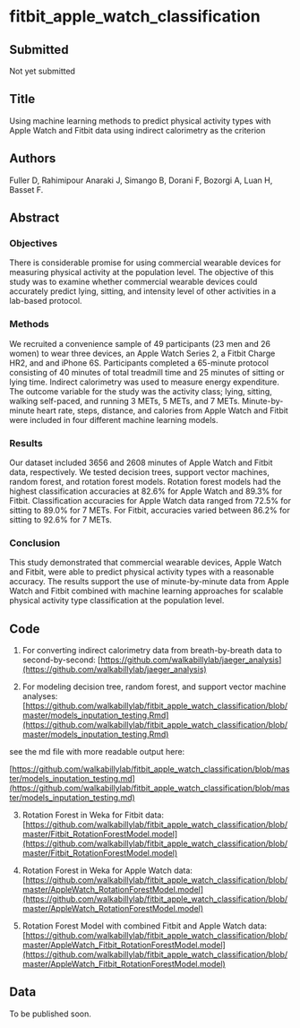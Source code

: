 # fitbit_apple_watch_classification

## Submitted
Not yet submitted

## Title 
Using machine learning methods to predict physical activity types with Apple Watch and Fitbit data using indirect calorimetry as the criterion

## Authors
Fuller D, Rahimipour Anaraki J, Simango B, Dorani F, Bozorgi A, Luan H, Basset F. 

## Abstract
### Objectives
There is considerable promise for using commercial wearable devices for measuring physical activity at the population level. The objective of this study was to examine whether commercial wearable devices could accurately predict lying, sitting, and intensity level of other activities in a lab-based protocol. 

### Methods
We recruited a convenience sample of 49 participants (23 men and 26 women) to wear three devices, an Apple Watch Series 2, a Fitbit Charge HR2, and and iPhone 6S. Participants completed a 65-minute protocol consisting of 40 minutes of total treadmill time and 25 minutes of sitting or lying time. Indirect calorimetry was used to measure energy expenditure. The outcome variable for the study was the activity class; lying, sitting, walking self-paced, and running 3 METs, 5 METs, and 7 METs. Minute-by-minute heart rate, steps, distance, and calories from Apple Watch and Fitbit were included in four different machine learning models. 

### Results
Our dataset included 3656 and 2608 minutes of Apple Watch and Fitbit data, respectively. We tested decision trees, support vector machines, random forest, and rotation forest models. Rotation forest models had the highest classification accuracies at 82.6% for Apple Watch and 89.3% for Fitbit. Classification accuracies for Apple Watch data ranged from 72.5% for sitting to 89.0% for 7 METs. For Fitbit, accuracies varied between 86.2% for sitting to 92.6% for 7 METs. 

### Conclusion
This study demonstrated that commercial wearable devices, Apple Watch and Fitbit, were able to predict physical activity types with a reasonable accuracy. The results support the use of minute-by-minute data from Apple Watch and Fitbit combined with machine learning approaches for scalable physical activity type classification at the population level. 

## Code

1. For converting indirect calorimetry data from breath-by-breath data to second-by-second: [https://github.com/walkabillylab/jaeger_analysis](https://github.com/walkabillylab/jaeger_analysis)

2. For modeling decision tree, random forest, and support vector machine analyses: [https://github.com/walkabillylab/fitbit_apple_watch_classification/blob/master/models_inputation_testing.Rmd](https://github.com/walkabillylab/fitbit_apple_watch_classification/blob/master/models_inputation_testing.Rmd)

see the md file with more readable output here: 

[https://github.com/walkabillylab/fitbit_apple_watch_classification/blob/master/models_inputation_testing.md](https://github.com/walkabillylab/fitbit_apple_watch_classification/blob/master/models_inputation_testing.md)

3. Rotation Forest in Weka for Fitbit data: [https://github.com/walkabillylab/fitbit_apple_watch_classification/blob/master/Fitbit_RotationForestModel.model](https://github.com/walkabillylab/fitbit_apple_watch_classification/blob/master/Fitbit_RotationForestModel.model)

4. Rotation Forest in Weka for Apple Watch data: [https://github.com/walkabillylab/fitbit_apple_watch_classification/blob/master/AppleWatch_RotationForestModel.model](https://github.com/walkabillylab/fitbit_apple_watch_classification/blob/master/AppleWatch_RotationForestModel.model)

5. Rotation Forest Model with combined Fitbit and Apple Watch data: [https://github.com/walkabillylab/fitbit_apple_watch_classification/blob/master/AppleWatch_Fitbit_RotationForestModel.model](https://github.com/walkabillylab/fitbit_apple_watch_classification/blob/master/AppleWatch_Fitbit_RotationForestModel.model)

## Data
To be published soon. 

